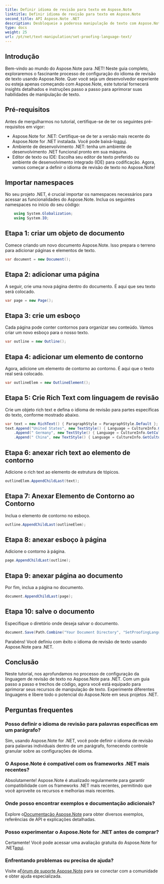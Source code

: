```yaml
---
title: Definir idioma de revisão para texto em Aspose.Note
linktitle: Definir idioma de revisão para texto em Aspose.Note
second_title: API Aspose.Note .NET
description: Desbloqueie a poderosa manipulação de texto com Aspose.Note para .NET. Defina o idioma de revisão sem esforço com orientação passo a passo. Aprimore seus projetos .NET agora!
type: docs
weight: 25
url: /pt/net/text-manipulation/set-proofing-language-text/
---
```

## Introdução
Bem-vindo ao mundo do Aspose.Note para .NET! Neste guia completo, exploraremos o fascinante processo de configuração do idioma de revisão de texto usando Aspose.Note. Quer você seja um desenvolvedor experiente ou esteja apenas começando com Aspose.Note, este tutorial fornecerá insights detalhados e instruções passo a passo para aprimorar suas habilidades de manipulação de texto.
## Pré-requisitos
Antes de mergulharmos no tutorial, certifique-se de ter os seguintes pré-requisitos em vigor:
-  Aspose.Note for .NET: Certifique-se de ter a versão mais recente do Aspose.Note for .NET instalada. Você pode baixá-lo[aqui](https://releases.aspose.com/note/net/).
- Ambiente de desenvolvimento .NET: tenha um ambiente de desenvolvimento .NET funcional pronto em sua máquina.
- Editor de texto ou IDE: Escolha seu editor de texto preferido ou ambiente de desenvolvimento integrado (IDE) para codificação.
Agora, vamos começar a definir o idioma de revisão de texto no Aspose.Note!
## Importar namespaces
No seu projeto .NET, é crucial importar os namespaces necessários para acessar as funcionalidades do Aspose.Note. Inclua os seguintes namespaces no início do seu código:
```csharp
    using System.Globalization;
    using System.IO;
```
## Etapa 1: criar um objeto de documento
Comece criando um novo documento Aspose.Note. Isso prepara o terreno para adicionar páginas e elementos de texto.
```csharp
var document = new Document();
```
## Etapa 2: adicionar uma página
A seguir, crie uma nova página dentro do documento. É aqui que seu texto será colocado.
```csharp
var page = new Page();
```
## Etapa 3: crie um esboço
Cada página pode conter contornos para organizar seu conteúdo. Vamos criar um novo esboço para o nosso texto.
```csharp
var outline = new Outline();
```
## Etapa 4: adicionar um elemento de contorno
Agora, adicione um elemento de contorno ao contorno. É aqui que o texto real será colocado.
```csharp
var outlineElem = new OutlineElement();
```
## Etapa 5: Crie Rich Text com linguagem de revisão
Crie um objeto rich text e defina o idioma de revisão para partes específicas do texto, conforme mostrado abaixo.
```csharp
var text = new RichText() { ParagraphStyle = ParagraphStyle.Default };
text.Append("United States", new TextStyle() { Language = CultureInfo.GetCultureInfo("en-US") })
    .Append(" Germany", new TextStyle() { Language = CultureInfo.GetCultureInfo("de-DE") })
    .Append(" China", new TextStyle() { Language = CultureInfo.GetCultureInfo("zh-CN") });
```
## Etapa 6: anexar rich text ao elemento de contorno
Adicione o rich text ao elemento de estrutura de tópicos.
```csharp
outlineElem.AppendChildLast(text);
```
## Etapa 7: Anexar Elemento de Contorno ao Contorno
Inclua o elemento de contorno no esboço.
```csharp
outline.AppendChildLast(outlineElem);
```
## Etapa 8: anexar esboço à página
Adicione o contorno à página.
```csharp
page.AppendChildLast(outline);
```
## Etapa 9: anexar página ao documento
Por fim, inclua a página no documento.
```csharp
document.AppendChildLast(page);
```
## Etapa 10: salve o documento
Especifique o diretório onde deseja salvar o documento.
```csharp
document.Save(Path.Combine("Your Document Directory", "SetProofingLanguageForText.one"));
```
Parabéns! Você definiu com êxito o idioma de revisão de texto usando Aspose.Note para .NET.
## Conclusão
Neste tutorial, nos aprofundamos no processo de configuração da linguagem de revisão de texto no Aspose.Note para .NET. Com um guia passo a passo e trechos de código, agora você está equipado para aprimorar seus recursos de manipulação de texto. Experimente diferentes linguagens e libere todo o potencial do Aspose.Note em seus projetos .NET.

## Perguntas frequentes
### Posso definir o idioma de revisão para palavras específicas em um parágrafo?
Sim, usando Aspose.Note for .NET, você pode definir o idioma de revisão para palavras individuais dentro de um parágrafo, fornecendo controle granular sobre as configurações de idioma.
### O Aspose.Note é compatível com os frameworks .NET mais recentes?
Absolutamente! Aspose.Note é atualizado regularmente para garantir compatibilidade com os frameworks .NET mais recentes, permitindo que você aproveite os recursos e melhorias mais recentes.
### Onde posso encontrar exemplos e documentação adicionais?
 Explore o[Documentação Aspose.Note](https://reference.aspose.com/note/net/) para obter diversos exemplos, referências de API e explicações detalhadas.
### Posso experimentar o Aspose.Note for .NET antes de comprar?
 Certamente! Você pode acessar uma avaliação gratuita do Aspose.Note for .NET[aqui](https://releases.aspose.com/).
### Enfrentando problemas ou precisa de ajuda?
 Visite a[Fórum de suporte Aspose.Note](https://forum.aspose.com/c/note/28) para se conectar com a comunidade e obter ajuda especializada.